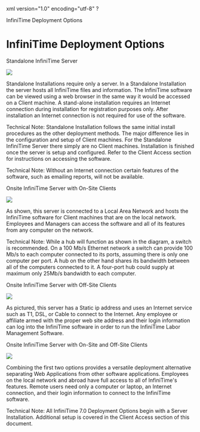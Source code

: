 xml version="1.0" encoding="utf-8" ?





InfiniTime Deployment Options




# InfiniTime Deployment Options

Standalone InfiniTime
Server

![](images_2/IT70ServerStandalone.JPG)

Standalone Installations require only a server. In a Standalone Installation
the server hosts all InfiniTime
files and information. The InfiniTime
software can be viewed using a web browser in the same way it would be
accessed on a Client machine. A stand-alone installation requires an Internet
connection during installation for registration purposes only. After installation
an Internet connection is not required for use of the software.

Technical Note: Standalone Installation follows
the same initial install procedures as the other deployment methods. The
major difference lies in the configuration and setup of Client machines.
For the Standalone InfiniTime
Server there simply are no Client machines. Installation is finished once
the server is setup and configured. Refer to the Client Access section
for instructions on accessing the software.

Technical Note: Without an Internet connection
certain features of the software, such as emailing reports, will not be
available.

Onsite InfiniTime
Server with On-Site Clients

![](images_2/IT70ServerOnsiteClients.JPG)

As shown, this server is connected to a Local Area Network and hosts
the InfiniTime software
for Client machines that are on the local network. Employees and Managers
can access the software and all of its features from any computer on the
network.

Technical Note: While a hub will function as shown
in the diagram, a switch is recommended. On a 100 Mb/s Ethernet network
a switch can provide 100 Mb/s to each computer connected to its ports,
assuming there is only one computer per port. A hub on the other hand
shares its bandwidth between all of the computers connected to it. A four-port
hub could supply at maximum only 25Mb/s bandwidth to each computer.

Onsite InfiniTime
Server with Off-Site Clients

![](images_2/IT70ServerOffSiteClients.JPG)

As pictured, this server has a Static ip address and uses an Internet
service such as T1, DSL, or Cable to connect to the Internet. Any employee
or affiliate armed with the proper web site address and their login information
can log into the InfiniTime
software in order to run the InfiniTime
Labor Management Software.

Onsite InfiniTime Server with On-Site and
Off-Site Clients

![](images_2/IT70ServerOnsiteOffSiteClients.JPG)

Combining the first two options provides a versatile deployment alternative
separating Web Applications from other software applications. Employees
on the local network and abroad have full access to all of InfiniTime's features. Remote users
need only a computer or laptop, an Internet connection, and their login
information to connect to the InfiniTime software.

Technical Note: All InfiniTime
7.0 Deployment Options begin with a Server Installation. Additional setup
is covered in the Client Access section of this document.
